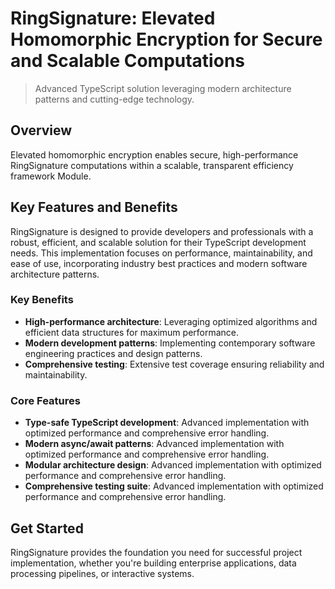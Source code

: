 <!-- fallback_RingSignature_20251002193726_91502 -->

# RingSignature: Elevated Homomorphic Encryption for Secure and Scalable Computations
> Advanced TypeScript solution leveraging modern architecture patterns and cutting-edge technology.

## Overview
Elevated homomorphic encryption enables secure, high-performance RingSignature computations within a scalable, transparent efficiency framework Module.

## Key Features and Benefits

RingSignature is designed to provide developers and professionals with a robust, efficient, and scalable solution for their TypeScript development needs. This implementation focuses on performance, maintainability, and ease of use, incorporating industry best practices and modern software architecture patterns.

### Key Benefits

* **High-performance architecture**: Leveraging optimized algorithms and efficient data structures for maximum performance.
* **Modern development patterns**: Implementing contemporary software engineering practices and design patterns.
* **Comprehensive testing**: Extensive test coverage ensuring reliability and maintainability.

### Core Features

* **Type-safe TypeScript development**: Advanced implementation with optimized performance and comprehensive error handling.
* **Modern async/await patterns**: Advanced implementation with optimized performance and comprehensive error handling.
* **Modular architecture design**: Advanced implementation with optimized performance and comprehensive error handling.
* **Comprehensive testing suite**: Advanced implementation with optimized performance and comprehensive error handling.

## Get Started
RingSignature provides the foundation you need for successful project implementation, whether you're building enterprise applications, data processing pipelines, or interactive systems.